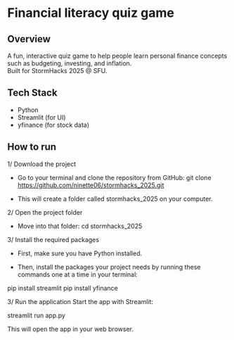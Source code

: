 # Financial literacy quiz game

## Overview
A fun, interactive quiz game to help people learn personal finance concepts such as budgeting, investing, and inflation.  
Built for StormHacks 2025 @ SFU.

## Tech Stack
- Python
- Streamlit (for UI)
- yfinance (for stock data)

## How to run

1/ Download the project
- Go to your terminal and clone the repository from GitHub:
git clone https://github.com/ninette06/stormhacks_2025.git

- This will create a folder called stormhacks_2025 on your computer.

2/ Open the project folder

- Move into that folder:
cd stormhacks_2025

3/ Install the required packages

- First, make sure you have Python installed.

- Then, install the packages your project needs by running these commands one at a time in your terminal:

pip install streamlit
pip install yfinance


3/ Run the application
Start the app with Streamlit:

streamlit run app.py

This will open the app in your web browser.

